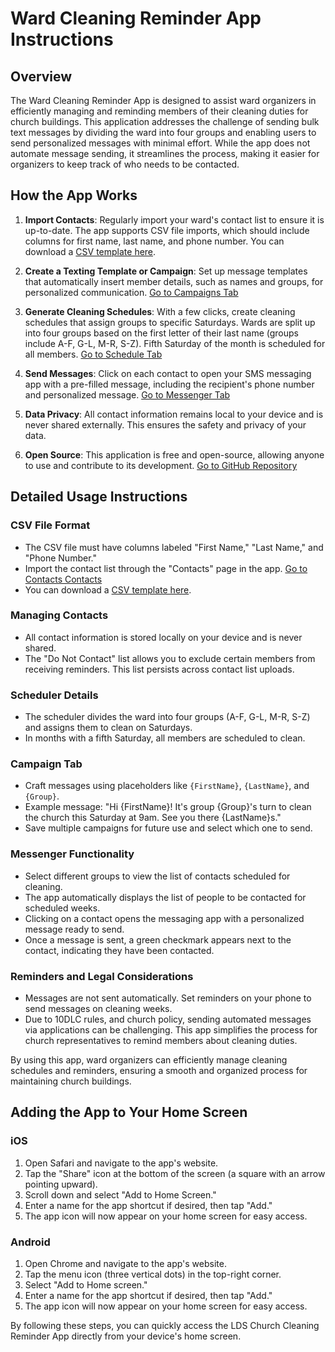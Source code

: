 # Ward Cleaning Reminder App Instructions

## Overview

The Ward Cleaning Reminder App is designed to assist ward organizers in efficiently managing and reminding members of their cleaning duties for church buildings. This application addresses the challenge of sending bulk text messages by dividing the ward into four groups and enabling users to send personalized messages with minimal effort. While the app does not automate message sending, it streamlines the process, making it easier for organizers to keep track of who needs to be contacted.

## How the App Works

1. **Import Contacts**: Regularly import your ward's contact list to ensure it is up-to-date. The app supports CSV file imports, which should include columns for first name, last name, and phone number. You can download a [CSV template here](template.csv).

2. **Create a Texting Template or Campaign**: Set up message templates that automatically insert member details, such as names and groups, for personalized communication. [Go to Campaigns Tab](/campaigns)

3. **Generate Cleaning Schedules**: With a few clicks, create cleaning schedules that assign groups to specific Saturdays. Wards are split up into four groups based on the first letter of their last name (groups include A-F, G-L, M-R, S-Z). Fifth Saturday of the month is scheduled for all members. [Go to Schedule Tab](/schedule)

4. **Send Messages**: Click on each contact to open your SMS messaging app with a pre-filled message, including the recipient's phone number and personalized message. [Go to Messenger Tab](/messenger)

5. **Data Privacy**: All contact information remains local to your device and is never shared externally. This ensures the safety and privacy of your data.

6. **Open Source**: This application is free and open-source, allowing anyone to use and contribute to its development. [Go to GitHub Repository](https://github.com/dulbrich/ward-cleaning-2025)

## Detailed Usage Instructions

### CSV File Format

- The CSV file must have columns labeled "First Name," "Last Name," and "Phone Number."
- Import the contact list through the "Contacts" page in the app. [Go to Contacts Contacts](/contacts)
- You can download a [CSV template here](template.csv).

### Managing Contacts

- All contact information is stored locally on your device and is never shared.
- The "Do Not Contact" list allows you to exclude certain members from receiving reminders. This list persists across contact list uploads.

### Scheduler Details

- The scheduler divides the ward into four groups (A-F, G-L, M-R, S-Z) and assigns them to clean on Saturdays.
- In months with a fifth Saturday, all members are scheduled to clean.

### Campaign Tab

- Craft messages using placeholders like `{FirstName}`, `{LastName}`, and `{Group}`.
- Example message: "Hi {FirstName}! It's group {Group}'s turn to clean the church this Saturday at 9am. See you there {LastName}s."
- Save multiple campaigns for future use and select which one to send.

### Messenger Functionality

- Select different groups to view the list of contacts scheduled for cleaning.
- The app automatically displays the list of people to be contacted for scheduled weeks.
- Clicking on a contact opens the messaging app with a personalized message ready to send.
- Once a message is sent, a green checkmark appears next to the contact, indicating they have been contacted.

### Reminders and Legal Considerations

- Messages are not sent automatically. Set reminders on your phone to send messages on cleaning weeks.
- Due to 10DLC rules, and church policy, sending automated messages via applications can be challenging. This app simplifies the process for church representatives to remind members about cleaning duties.

By using this app, ward organizers can efficiently manage cleaning schedules and reminders, ensuring a smooth and organized process for maintaining church buildings.

## Adding the App to Your Home Screen

### iOS

1. Open Safari and navigate to the app's website.
2. Tap the "Share" icon at the bottom of the screen (a square with an arrow pointing upward).
3. Scroll down and select "Add to Home Screen."
4. Enter a name for the app shortcut if desired, then tap "Add."
5. The app icon will now appear on your home screen for easy access.

### Android

1. Open Chrome and navigate to the app's website.
2. Tap the menu icon (three vertical dots) in the top-right corner.
3. Select "Add to Home screen."
4. Enter a name for the app shortcut if desired, then tap "Add."
5. The app icon will now appear on your home screen for easy access.

By following these steps, you can quickly access the LDS Church Cleaning Reminder App directly from your device's home screen.
